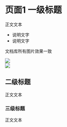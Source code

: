 # 页面1 一级标题
正文文本
- 说明文字
- 说明文字

文档库所有图片效果一致
<div class="base_img"><img src="/分类1/页面1/test_1.png"/></div>
<div class="base_img"><img src="/分类1/页面1/test_2.png"/></div>

## 二级标题

正文文本


### 三级标题

正文文本
